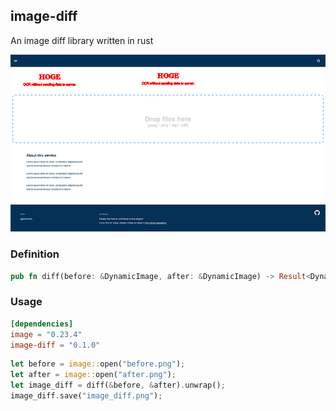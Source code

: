 ## image-diff
An image diff library written in rust

![sample](sample.png)

### Definition

``` rust
pub fn diff(before: &DynamicImage, after: &DynamicImage) -> Result<DynamicImage>
```

### Usage

```toml
[dependencies]
image = "0.23.4"
image-diff = "0.1.0"
```

``` rust
let before = image::open("before.png");
let after = image::open("after.png");
let image_diff = diff(&before, &after).unwrap();
image_diff.save("image_diff.png");
```
